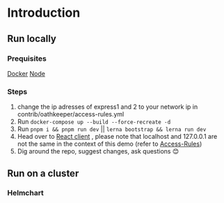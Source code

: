 # Introduction

## Run locally

### Prequisites

[Docker](https://www.docker.com)
[Node](https://nodejs.org/en/)

### Steps

1. change the ip adresses of express1 and 2 to your network ip in contrib/oathkeeper/access-rules.yml
2. Run `docker-compose up --build --force-recreate -d`
3. Run `pnpm i && pnpm run dev` || `lerna bootstrap && lerna run dev`
4. Head over to [React client](http://127.0.0.1:3000) , please note that localhost and 127.0.0.1 are not the same in the context of this demo (refer to [Access-Rules](contrib/quickstart/oathkeeper/access-rules.yml))
5. Dig around the repo, suggest changes, ask questions 😊

## Run on a cluster

### Helmchart